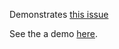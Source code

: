 Demonstrates [this issue](https://github.com/kazupon/vue-i18n/issues/172)


See the a demo [here](https://ccamarat.github.io/vuei18n-sfc-issue/).
